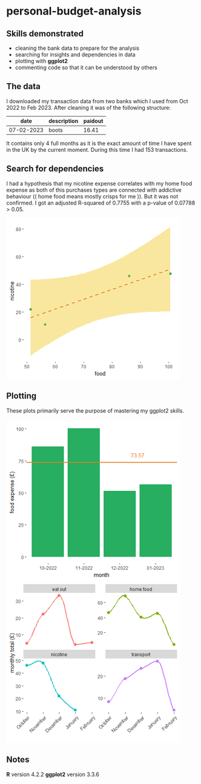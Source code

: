# personal-budget-analysis

## Skills demonstrated 

* cleaning the bank data to prepare for the analysis
* searching for insights and dependencies in data
* plotting with **ggplot2**
* commenting code so that it can be understood by others

## The data

I downloaded my transaction data from two banks which I used from Oct 2022 to Feb 2023. After cleaning it was of the following structure:

| date       | description | paidout |
|------------|-------------|---------|
| 07-02-2023 | boots       | 16.41   |

It contains only 4 full months as it is the exact amount of time I have spent in the UK by the current moment. During this time I had 153 transactions.

## Search for dependencies

I had a hypothesis that my nicotine expense correlates with my home food expense as both of this purchases types are connected with addictive behaviour (( home food means mostly crisps for me )). But it was not confirmed. I got an adjusted R-squared of 0.7755 with a p-value of 0.07788 > 0.05. 

![](plots/food_and_nicotine.png)

## Plotting 

These plots primarily serve the purpose of mastering my ggplot2 skills.

![](plots/food_bymonth.png)
![](plots/monthly_summary.png)

## Notes
**R** version 4.2.2
**ggplot2** version 3.3.6
